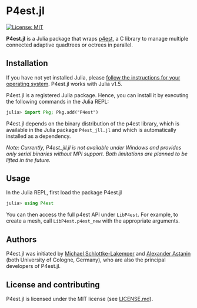 # P4est.jl

<!-- [![Docs-stable](https://img.shields.io/badge/docs-stable-blue.svg)](https://trixi-framework.github.io/Trixi.jl/stable) -->
<!-- [![Build Linux & macOS](https://travis-ci.com/trixi-framework/P4est.jl.svg?branch=master)](https://travis-ci.com/trixi-framework/P4est.jl) -->
<!-- [![Build Windows](https://ci.appveyor.com/api/projects/status/3vw2i3iy9n9641wq?svg=true)](https://ci.appveyor.com/project/ranocha/trixi2vtk-jl) -->
<!-- [![Codecov](https://codecov.io/gh/trixi-framework/P4est.jl/branch/master/graph/badge.svg)](https://codecov.io/gh/trixi-framework/P4est.jl) -->
<!-- [![Coveralls](https://coveralls.io/repos/github/trixi-framework/P4est.jl/badge.svg?branch=master)](https://coveralls.io/github/trixi-framework/P4est.jl?branch=master) -->
[![License: MIT](https://img.shields.io/badge/License-MIT-success.svg)](https://opensource.org/licenses/MIT)
<!-- [![GitHub commits since tagged version](https://img.shields.io/github/commits-since/trixi-framework/P4est.jl/v0.2.0.svg?style=social&logo=github)](https://github.com/trixi-framework/P4est.jl) -->

**P4est.jl** is a Julia package that wraps
[p4est](https://github.com/cburstedde/p4est), a C library to manage multiple
connected adaptive quadtrees or octrees in parallel.


## Installation
If you have not yet installed Julia, please [follow the instructions for your
operating system](https://julialang.org/downloads/platform/). P4est.jl works
with Julia v1.5.

P4est.jl is a registered Julia package. Hence, you can install it by executing
the following commands in the Julia REPL:
```julia
julia> import Pkg; Pkg.add("P4est")
```
P4est.jl depends on the binary distribution of the p4est library, which is
available in the Julia package `P4est_jll.jl` and which is automatically
installed as a dependency.

*Note: Currently, P4est_jll.jl is not available under Windows and provides only
serial binaries without MPI support. Both limitations are planned to be lifted
in the future.*


## Usage
In the Julia REPL, first load the package P4est.jl
```julia
julia> using P4est
```
You can then access the full p4est API under `LibP4est`. For example, to create a
mesh, call `LibP4est.p4est_new` with the appropriate arguments.

## Authors
P4est.jl was initiated by
[Michael Schlottke-Lakemper](https://www.mi.uni-koeln.de/NumSim/schlottke-lakemper)
and
[Alexander Astanin](https://www.mi.uni-koeln.de/NumSim/astanin)
(both University of Cologne, Germany), who are also the principal developers of
P4est.jl.


## License and contributing
P4est.jl is licensed under the MIT license (see [LICENSE.md](LICENSE.md)).
